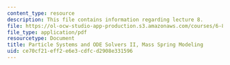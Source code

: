 ```yaml
---
content_type: resource
description: This file contains information regarding lecture 8.
file: https://ol-ocw-studio-app-production.s3.amazonaws.com/courses/6-837-computer-graphics-fall-2012/ce70cf21eff2e6e3cdfcd2908e331596_MIT6_837F12_Lec08.pdf
file_type: application/pdf
resourcetype: Document
title: Particle Systems and ODE Solvers II, Mass Spring Modeling
uid: ce70cf21-eff2-e6e3-cdfc-d2908e331596
---
```

